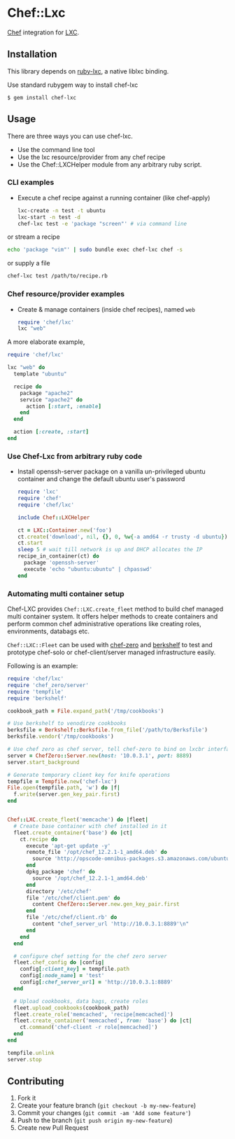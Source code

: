 # Chef::Lxc

[Chef](http://www.getchef.com/) integration for [LXC](http://linuxcontainers.org/).

## Installation
This library depends on [ruby-lxc](https://github.com/lxc/ruby-lxc), a native liblxc binding.

Use standard rubygem way to install chef-lxc

    $ gem install chef-lxc

## Usage

There are three ways you can use chef-lxc.
* Use the command line tool
* Use the lxc resource/provider from any chef recipe
* Use the Chef::LXCHelper module from any arbitrary ruby script.

### CLI examples

- Execute a chef recipe against a running container (like chef-apply)
  ```sh
  lxc-create -n test -t ubuntu
  lxc-start -n test -d
  chef-lxc test -e 'package "screen"' # via command line
  ```
or stream a recipe
  ```sh
  echo 'package "vim"' | sudo bundle exec chef-lxc chef -s
  ```
or supply a file
  ```sh
  chef-lxc test /path/to/recipe.rb
  ```
### Chef resource/provider examples

- Create & manage containers (inside chef recipes), named `web`
  ```ruby
  require 'chef/lxc'
  lxc "web"
  ```
A more elaborate example,
  ```ruby
  require 'chef/lxc'

  lxc "web" do
    template "ubuntu"

    recipe do
      package "apache2"
      service "apache2" do
        action [:start, :enable]
      end
    end

    action [:create, :start]
  end
  ```

### Use Chef-Lxc from arbitrary ruby code
- Install openssh-server package on a vanilla un-privileged ubuntu container and change the default ubuntu user's password

  ```ruby
  require 'lxc'
  require 'chef'
  require 'chef/lxc'

  include Chef::LXCHelper

  ct = LXC::Container.new('foo')
  ct.create('download', nil, {}, 0, %w{-a amd64 -r trusty -d ubuntu}) # reference: http://www.rubydoc.info/gems/ruby-lxc/LXC/Container#create-instance_method
  ct.start
  sleep 5 # wait till network is up and DHCP allocates the IP
  recipe_in_container(ct) do
    package 'openssh-server'
    execute 'echo "ubuntu:ubuntu" | chpasswd'
  end
  ```

### Automating multi container setup
Chef-LXC provides `Chef::LXC.create_fleet` method to build chef managed
multi container system. It offers helper methods to create containers and perform common 
chef administrative operations like creating roles, environments, databags etc. 

`Chef::LXC::Fleet` can be used with [chef-zero](https://github.com/chef/chef-zero)
and [berkshelf](http://berkshelf.com/) to test and prototype chef-solo or chef-client/server
managed infrastructure easily.

Following is an example:

  ```ruby
  require 'chef/lxc'
  require 'chef_zero/server'
  require 'tempfile'
  require 'berkshelf'

  cookbook_path = File.expand_path('/tmp/cookbooks')

  # Use berkshelf to venodirze cookbooks
  berksfile = Berkshelf::Berksfile.from_file('/path/to/Berksfile')
  berksfile.vendor('/tmp/cookbooks')

  # Use chef zero as chef server, tell chef-zero to bind on lxcbr interface
  server = ChefZero::Server.new(host: '10.0.3.1', port: 8889)
  server.start_background

  # Generate temporary client key for knife operations
  tempfile = Tempfile.new('chef-lxc')
  File.open(tempfile.path, 'w') do |f|
    f.write(server.gen_key_pair.first)
  end


  Chef::LXC.create_fleet('memcache') do |fleet|
    # Create base container with chef installed in it
    fleet.create_container('base') do |ct|
      ct.recipe do
        execute 'apt-get update -y'
        remote_file '/opt/chef_12.2.1-1_amd64.deb' do
          source 'http://opscode-omnibus-packages.s3.amazonaws.com/ubuntu/13.04/x86_64/chef_12.2.1-1_amd64.deb'
        end
        dpkg_package 'chef' do
          source '/opt/chef_12.2.1-1_amd64.deb'
        end
        directory '/etc/chef'
        file '/etc/chef/client.pem' do
          content ChefZero::Server.new.gen_key_pair.first
        end
        file '/etc/chef/client.rb' do
          content "chef_server_url 'http://10.0.3.1:8889'\n"
        end
      end
    end

    # configure chef setting for the chef zero server
    fleet.chef_config do |config|
      config[:client_key] = tempfile.path
      config[:node_name] = 'test'
      config[:chef_server_url] = 'http://10.0.3.1:8889'
    end

    # Upload cookbooks, data bags, create roles
    fleet.upload_cookbooks(cookbook_path)
    fleet.create_role('memcached', 'recipe[memcached]')
    fleet.create_container('memcached', from: 'base') do |ct|
      ct.command('chef-client -r role[memcached]')
    end
  end

  tempfile.unlink
  server.stop
  ```

## Contributing

1. Fork it
2. Create your feature branch (`git checkout -b my-new-feature`)
3. Commit your changes (`git commit -am 'Add some feature'`)
4. Push to the branch (`git push origin my-new-feature`)
5. Create new Pull Request
